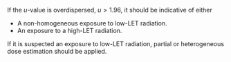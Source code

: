If the $u$-value is overdispersed, $u > 1.96$, it should be indicative of either
- A non-homogeneous exposure to low-LET radiation.
- An exposure to a high-LET radiation.

If it is suspected an exposure to low-LET radiation, partial or heterogeneous dose estimation should be applied.
